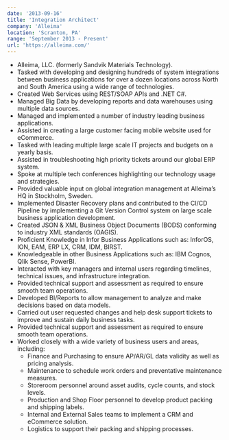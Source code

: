 ```yaml
---
date: '2013-09-16'
title: 'Integration Architect'
company: 'Alleima'
location: 'Scranton, PA'
range: 'September 2013 - Present'
url: 'https://alleima.com/'
---
```


- Alleima, LLC. (formerly Sandvik Materials Technology).
- Tasked with developing and designing hundreds of system integrations between business applications for over a dozen locations across North and South America using a wide range of technologies.
- Created Web Services using REST/SOAP APIs and .NET C#.
- Managed Big Data by developing reports and data warehouses using multiple data sources.
- Managed and implemented a number of industry leading business applications.
- Assisted in creating a large customer facing mobile website used for eCommerce.
- Tasked with leading multiple large scale IT projects and budgets on a yearly basis.
- Assisted in troubleshooting high priority tickets around our global ERP system.
- Spoke at multiple tech conferences highlighting our technology usage and strategies.
- Provided valuable input on global integration management at Alleima’s HQ in Stockholm, Sweden.
- Implemented Disaster Recovery plans and contributed to the CI/CD Pipeline by implementing a Git Version Control system on large scale business application development.
- Created JSON & XML Business Object Documents (BODS) conforming to industry XML standards (OAGIS).
- Proficient Knowledge in Infor Business Applications such as: InforOS, ION, EAM, ERP LX, CRM, IDM, BIRST.
- Knowledgeable in other Business Applications such as: IBM Cognos, Qlik Sense, PowerBI.
- Interacted with key managers and internal users regarding timelines, technical issues, and infrastructure integration.
- Provided technical support and assessment as required to ensure smooth team operations.
- Developed BI/Reports to allow management to analyze and make decisions based on data models.
- Carried out user requested changes and help desk support tickets to improve and sustain daily business tasks.
- Provided technical support and assessment as required to ensure smooth team operations.
- Worked closely with a wide variety of business users and areas, including:
  - Finance and Purchasing to ensure AP/AR/GL data validity as well as pricing analysis.
  - Maintenance to schedule work orders and preventative maintenance measures.
  - Storeroom personnel around asset audits, cycle counts, and stock levels.
  - Production and Shop Floor personnel to develop product packing and shipping labels.
  - Internal and External Sales teams to implement a CRM and eCommerce solution.
  - Logistics to support their packing and shipping processes.
